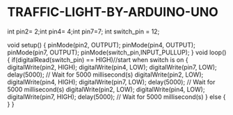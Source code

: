 # TRAFFIC-LIGHT-BY-ARDUINO-UNO
int pin2= 2;int pin4= 4;int pin7=7;
int switch_pin = 12;

void setup()
{
  pinMode(pin2, OUTPUT);
  pinMode(pin4, OUTPUT);
  pinMode(pin7, OUTPUT);
  pinMode(switch_pin,INPUT_PULLUP);
}
void loop()
{
  if(digitalRead(switch_pin) == HIGH)//start when switch is on
  {
    digitalWrite(pin2, HIGH);
    digitalWrite(pin4, LOW);
    digitalWrite(pin7, LOW);
    delay(5000); // Wait for 5000 millisecond(s)
    digitalWrite(pin2, LOW);
    digitalWrite(pin4, HIGH);
    digitalWrite(pin7, LOW);
    delay(5000); // Wait for 5000 millisecond(s)
    digitalWrite(pin2, LOW);
    digitalWrite(pin4, LOW);
    digitalWrite(pin7, HIGH);
    delay(5000); // Wait for 5000 millisecond(s)
  }
  else
  {
  }
}
